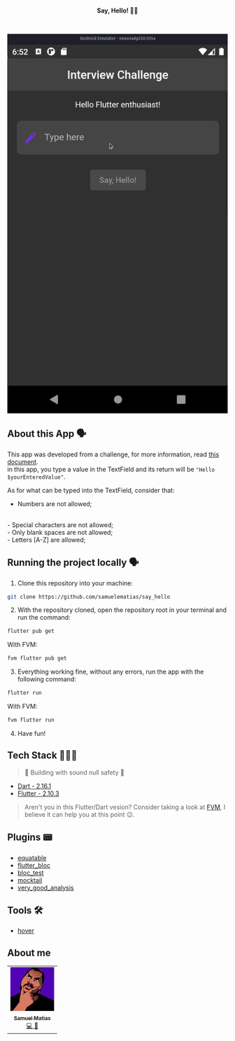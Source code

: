<!-- header section -->
<p align="center">
  <br/>
  <span><b>Say, Hello! 👋🏿 </b></span><br/>
</p>
<!-- header section END -->

<br/>

<!-- show case/gif section -->

![](./readme_content/gifs/say_hello_app_preview.gif)

<!-- show case/gif section END -->

<!-- about app and course section -->

## About this App 🗣

This app was developed from a challenge, for more information, read [this document](CHALLENGER.md).
<br/>
in this app, you type a value in the TextField and its return will be `"Hello $yourEnteredValue"`.

As for what can be typed into the TextField, consider that:
<br/>
- Numbers are not allowed;
<br/>
- Special characters are not allowed;
<br/>
- Only blank spaces are not allowed;
<br/>
- Letters [A-Z] are allowed;
<br/>

## Running the project locally 🗣
1. Clone this repository into your machine:

```bash
git clone https://github.com/samuelematias/say_hello
```
2. With the repository cloned, open the repository root in your terminal and run the command:

```bash
flutter pub get
```
With FVM:

```bash
fvm flutter pub get
```
3. Everything working fine, without any errors, run the app with the following command:

```bash
flutter run
```
With FVM:

```bash
fvm flutter run
```

4. Have fun!

## Tech Stack 👩🏾‍💻

> 💪 Building with sound null safety 💪

- [Dart - 2.16.1](https://dart.dev/)
- [Flutter - 2.10.3](https://flutter.dev/)
 
> Aren't you in this Flutter/Dart vesion? Consider taking a look at [FVM](https://fvm.app/), I believe it can help you at this point 😉.

## Plugins 📟

- [equatable](https://pub.dev/packages/equatable)
- [flutter_bloc](https://pub.dev/packages/flutter_bloc)
- [bloc_test](https://pub.dev/packages/bloc_test)
- [mocktail](https://pub.dev/packages/mocktail)
- [very_good_analysis](https://pub.dev/packages/very_good_analysis)

## Tools 🛠

- [hover](https://github.com/go-flutter-desktop/hover)

## About me

<!-- ALL-CONTRIBUTORS-LIST:START - Do not remove or modify this section -->
<!-- prettier-ignore -->
<table>
  <tr>
    <td align="center"><a href="https://twitter.com/samuelematias"><img src="./readme_content/imgs/samuca.jpg" width="100px;" alt="Samuel Matias"/><br /><sub><b>Samuel Matias</b></sub></a><br /><a href="https://github.com/samuelematias"title="Code">💻</a><a href="https://github.com/samuelematias"title="Design"> 🎨</a></td></td>
</table>

<!-- ALL-CONTRIBUTORS-LIST:END -->

<!-- about app and course section END -->
